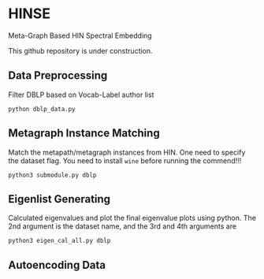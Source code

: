 # HINSE
Meta-Graph Based HIN Spectral Embedding

This github repository is under construction.

## Data Preprocessing
Filter DBLP based on Vocab-Label author list
```
python dblp_data.py
```

## Metagraph Instance Matching
Match the metapath/metagraph instances from HIN. One need to specify the dataset flag. You need to install ```wine``` before running the commend!!!
```
python3 submodule.py dblp
```

## Eigenlist Generating

Calculated eigenvalues and plot the final eigenvalue plots using python. The 2nd argument is the dataset name, and the 3rd and 4th arguments are 
```
python3 eigen_cal_all.py dblp
```

## Autoencoding Data

